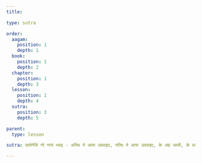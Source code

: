 ```yaml
---
title: 

type: sutra

order:
  aagam: 
    position: 1
    depth: 1
  book: 
    position: 1
    depth: 2
  chapter: 
    position: 1
    depth: 3
  lesson: 
    position: 1
    depth: 4
  sutra: 
    position: 3
    depth: 5

parent:
  type: lesson

sutra: एवमेगेसिं णो णायं भवइ - अस्थि मे आया उववाइए, णत्थि मे आया उववाइए, के अहं आसी, के वा इओ चुओ इह पेच्चा भविस्सामि।

---
```

